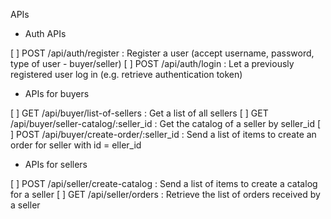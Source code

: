 APIs

- Auth APIs

[ ] POST /api/auth/register : Register a user (accept username, password, type of user - buyer/seller)
[ ] POST /api/auth/login : Let a previously registered user log in (e.g. retrieve authentication token)

- APIs for buyers

[ ] GET /api/buyer/list-of-sellers : Get a list of all sellers
[ ] GET /api/buyer/seller-catalog/:seller_id : Get the catalog of a seller by seller_id
[ ] POST /api/buyer/create-order/:seller_id : Send a list of items to create an order for seller with id = eller_id

- APIs for sellers

[ ] POST /api/seller/create-catalog : Send a list of items to create a catalog for a seller
[ ] GET /api/seller/orders : Retrieve the list of orders received by a seller
